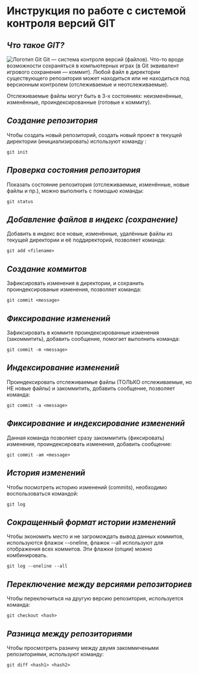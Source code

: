 # **Инструкция по работе с системой контроля версий GIT**

## *Что такое GIT?*

![Логотип Git](LOGO.jpg)
Git — система контроля версий (файлов). Что-то вроде возможности сохраняться в компьютерных играх (в Git эквивалент игрового сохранения — коммит).
Любой файл в директории существующего репозитория может находиться или не находиться под версионным контролем (отслеживаемые и неотслеживаемые).

Отслеживаемые файлы могут быть в 3-х состояниях: неизменённые, изменённые, проиндексированные (готовые к коммиту).

## *Создание репозитория* 

Чтобы создать новый репозиторий, создать новый проект в текущей директории (инициализировать) используют команду :

    git init

## *Проверка состояния репозитория*

Показать состояние репозитория (отслеживаемые, изменённые, новые файлы и пр.), можно выполнить с помощью команды:

    git status

## *Добавление файлов в индекс (сохранение)*

Добавить в индекс все новые, изменённые, удалённые файлы из текущей директории и её поддиректорий, позволяет команда:

    git add <filename>

## *Создание коммитов*
Зафиксировать изменения в директории, и сохранить проиндексированые изменения, позволяет команда:

    git commit <message>

## *Фиксирование изменений*

 Зафиксировать в коммите проиндексированные изменения (закоммитить), добавить сообщение, помогает выполнить команда:

    git commit -m <message>

## *Индексирование изменений*

 Проиндексировать отслеживаемые файлы (ТОЛЬКО отслеживаемые, но НЕ новые файлы) и закоммитить, добавить сообщение, позволяет команда:

    git commit -a <message>

## *Фиксирование и индексирование изменений*

Данная команда позволяет сразу закоммитить (фиксировать) изменения, проиндексировать изменения, добавить сообщение:

    git commit -am <message>
## *История изменений*    

Чтобы посмотреть историю изменений (commits), необходимо воспользоваться командой:

    git log

## *Сокращенный формат истории изменений*

Чтобы экономить место и не загромождать вывод данных коммитов, используются флажок --oneline, флажок --all используют для отображения всех коммитов. Эти флажки (опции) можно комбинировать.

    git log --oneline --all

## *Переключение между версиями репозиториев*

Чтобы переключиться на другую версию репозитория, используется команда:

    git checkout <hash>

 ## *Разница между репозиториями*

 Чтобы просмотреть разничу между двумя закоммичеными репозиториями, используют команду:

    git diff <hash1> <hash2>

